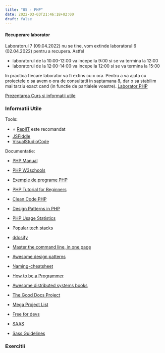 ```yaml
---
title: "05 - PHP"
date: 2022-03-03T21:46:18+02:00
draft: false
---
```


#### Recuperare laborator
Laboratorul 7 (09.04.2022) nu se tine, vom extinde laboratorul 6 (02.04.2022) pentru a recupera. Astfel

* laboratorul de la 10:00-12:00 va incepe la 9:00 si se va termina la 12:00
* laboratorul de la 12:00-14:00 va incepe la 12:00 si se va termina la 15:00

In practica fiecare laborator va fi extins cu o ora.
Pentru a va ajuta cu proiectele o sa avem o ora de consultatii in saptamana 8, dar o sa stabilim mai tarziu exact cand (in functie de partialele voastre).
[Laborator PHP](./php.pdf)

[Prezentarea Curs si informatii utile](https://profs.info.uaic.ro/~busaco/teach/courses/web/web-film.html#week5)


### Informatii Utile

Tools:

* ⭐ [ReplIT](https://replit.com/) este recomandat
* [JSFiddle](https://jsfiddle.net/)
* [VisualStudioCode](https://code.visualstudio.com/)

Documentatie:

* [PHP Manual](https://www.php.net/manual/en/index.php)
* [PHP W3schools](https://www.w3schools.com/php/)
* [Exemple de programe PHP](https://profs.info.uaic.ro/~busaco/teach/courses/web/demos/php/php.zip)
* [PHP Tutorial for Beginners](https://www.guru99.com/php-tutorials.html)
* [Clean Code PHP](https://github.com/jupeter/clean-code-php#readme)
* [Design Patterns in PHP](https://refactoring.guru/design-patterns/php)
* [PHP Usage Statistics](https://w3techs.com/technologies/overview/programming_language)

* [Popular tech stacks](https://stackshare.io/stacks)
* [ddosify](https://github.com/ddosify/ddosify)
* [Master the command line, in one page](https://github.com/jlevy/the-art-of-command-line)
* [Awesome design patterns](https://github.com/DovAmir/awesome-design-patterns)
* [Naming-cheatsheet](https://github.com/kettanaito/naming-cheatsheet)
* [How to be a Programmer](https://github.com/braydie/HowToBeAProgrammer)
* [Awesome distributed systems books](https://github.com/zhenlohuang/awesome-distributed-systems)
* [The Good Docs Project](https://thegooddocsproject.dev/)
* [Mega Project List](https://github.com/karan/Projects)
* [Free for devs](https://free-for.dev/#/)
* [SAAS](https://sass-lang.com/guide)
* [Sass Guidelines](https://sass-guidelin.es/)


### Exercitii

